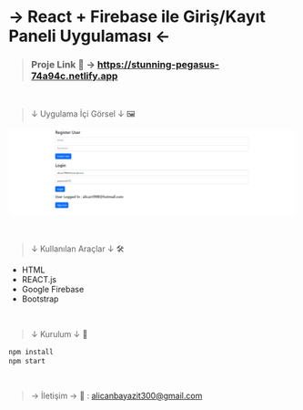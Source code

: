 # → React + Firebase ile Giriş/Kayıt Paneli Uygulaması ←

> ### Proje Link 📎 → https://stunning-pegasus-74a94c.netlify.app

<br>

>↓ Uygulama İçi Görsel ↓ 🖼

![Görsel](src/img/firebase-img.png)

<br>

>↓ Kullanılan Araçlar ↓ 🛠

* HTML
* REACT.js
* Google Firebase
* Bootstrap

<br>

>↓ Kurulum ↓ 🧱

```
npm install
npm start
```

<br>

> → İletişim →  📩 :
> alicanbayazit300@gmail.com